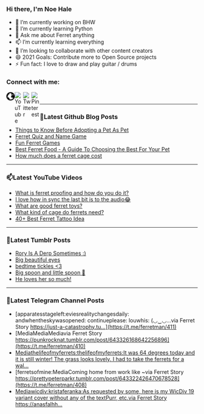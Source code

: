 ### Hi there, I'm Noe Hale

- 🔭 I’m currently working on BHW
- 🌱 I’m currently learning Python
- 💬 Ask me about Ferret anything
- 📫 I’m currently learning everything
- 🔭 I’m looking to collaborate with other content creators
- 😄 2021 Goals: Contribute more to Open Source projects
- ⚡ Fun fact: I love to draw and play guitar / drums

### Connect with me:

[<img align="left" alt="ferretvoice.com" width="22px" src="https://raw.githubusercontent.com/iconic/open-iconic/master/svg/globe.svg" />](https://ferretvoice.com)
[<img align="left" alt="YouTube" width="22px" src="https://cdn.jsdelivr.net/npm/simple-icons@v3/icons/youtube.svg" />](https://www.youtube.com/channel/UCk665XTfaMLVwFVWUmgnDiw)
[<img align="left" alt="Twitter" width="22px" src="https://cdn.jsdelivr.net/npm/simple-icons@v3/icons/twitter.svg" />](https://twitter.com/voiceferret)
[<img align="left" alt="Pinterest" width="22px" src="https://cdn.jsdelivr.net/npm/simple-icons@v3/icons/pinterest.svg" />](https://www.pinterest.com/voiceferret/)

<br />

---
### 🔭Latest Github Blog Posts
<!-- GITHUB:START -->
- [Things to Know Before Adopting a Pet As Pet](http://noehale.github.io/things-to-know-before-adopting-a-pet-as-pet/)
- [Ferret Quiz and Name Game](http://noehale.github.io/ferret-quiz/)
- [Fun Ferret Games](http://noehale.github.io/fun-ferret-games/)
- [Best Ferret Food - A Guide To Choosing the Best For Your Pet](http://noehale.github.io/best-ferret-food/)
- [How much does a ferret cage cost](http://noehale.github.io/how-much-does-a-ferret-cage-cost/)
<!-- GITHUB:END -->
---
### 📫Latest YouTube Videos

<!-- YOUTUBE:START -->
- [What is ferret proofing and how do you do it?](https://www.youtube.com/watch?v=81Syh_DJBQQ)
- [I love how in sync the last bit is to the audio😂](https://www.youtube.com/watch?v=WHBeGHwSlGY)
- [What are good ferret toys?](https://www.youtube.com/watch?v=tPxRilBzc0s)
- [What kind of cage do ferrets need?](https://www.youtube.com/watch?v=xzz6hC3sR5A)
- [40+ Best Ferret Tattoo Idea](https://www.youtube.com/watch?v=KIKqduR6Xcs)
<!-- YOUTUBE:END -->

---
### 📝Latest Tumblr Posts

<!-- TUMBLR:START -->
- [Rory Is A Derp Sometimes :)](https://come-forth-into-the-light.tumblr.com/post/643363941866700800)
- [Big beautiful eyes](https://come-forth-into-the-light.tumblr.com/post/643318667709497344)
- [bedtime tickles <3](https://come-forth-into-the-light.tumblr.com/post/643295998427512832)
- [Big spoon and little spoon 🤗](https://come-forth-into-the-light.tumblr.com/post/643273348223303680)
- [He loves her so much!](https://come-forth-into-the-light.tumblr.com/post/643228044413288448)
<!-- TUMBLR:END -->
---
### 📝Latest Telegram Channel Posts

<!-- TELEGRAM:START -->
- [apparatesstageleft:eviesrealitychangesdaily: andwhentheskywasopened: continueplease: louwhis: (◡‿◡...via Ferret Story https://just-a-catastrophy.tu...](https://t.me/ferretman/411)
- [MediaMediaMediavia Ferret Story https://punkrocknat.tumblr.com/post/643326168642256896](https://t.me/ferretman/410)
- [Mediathelifeofmyferrets:thelifeofmyferrets:It was 64 degrees today and it is still winter! The grass looks lovely. I had to take the ferrets for a wal...](https://t.me/ferretman/409)
- [ferretsofmine:MediaComing home from work like ~via Ferret Story https://prettypeterparkr.tumblr.com/post/643322426470678528](https://t.me/ferretman/408)
- [Mediawicdiv:kristaferanka:As requested by some, here is my WicDiv 19 variant cover without any of the textPurr, etc.via Ferret Story https://anasfalhh...](https://t.me/ferretman/407)
<!-- TELEGRAM:END -->
